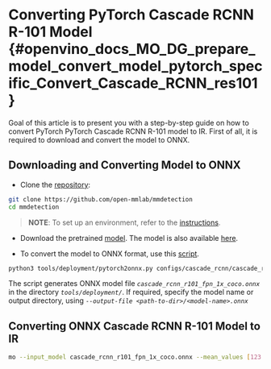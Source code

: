 # Converting PyTorch Cascade RCNN R-101 Model {#openvino_docs_MO_DG_prepare_model_convert_model_pytorch_specific_Convert_Cascade_RCNN_res101}

Goal of this article is to present you with a step-by-step guide on how to convert PyTorch PyTorch Cascade RCNN R-101 model to IR. First of all, it is required to download and convert the model to ONNX.

## Downloading and Converting Model to ONNX

* Clone the [repository](https://github.com/open-mmlab/mmdetection):

```bash
git clone https://github.com/open-mmlab/mmdetection
cd mmdetection
```

> **NOTE**: To set up an environment, refer to the [instructions](https://github.com/open-mmlab/mmdetection/blob/master/docs/en/get_started.md#installation).

* Download the pretrained [model](https://download.openmmlab.com/mmdetection/v2.0/cascade_rcnn/cascade_rcnn_r101_fpn_1x_coco/cascade_rcnn_r101_fpn_1x_coco_20200317-0b6a2fbf.pth). The model is also available [here](https://github.com/open-mmlab/mmdetection/blob/master/configs/cascade_rcnn/README.md).

* To convert the model to ONNX format, use this [script](https://github.com/open-mmlab/mmdetection/blob/master/tools/deployment/pytorch2onnx.py).

```bash
python3 tools/deployment/pytorch2onnx.py configs/cascade_rcnn/cascade_rcnn_r101_fpn_1x_coco.py cascade_rcnn_r101_fpn_1x_coco_20200317-0b6a2fbf.pth --output-file cascade_rcnn_r101_fpn_1x_coco.onnx
```

The script generates ONNX model file *`cascade_rcnn_r101_fpn_1x_coco.onnx`* in the directory *`tools/deployment/`*. If required, specify the model name or output directory, using *`--output-file <path-to-dir>/<model-name>.onnx`* 

## Converting ONNX Cascade RCNN R-101 Model to IR

```bash
mo --input_model cascade_rcnn_r101_fpn_1x_coco.onnx --mean_values [123.675,116.28,103.53] --scale_values [58.395,57.12,57.375]
```